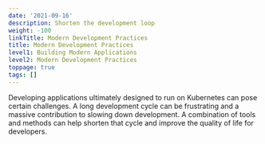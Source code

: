 ```yaml
---
date: '2021-09-16'
description: Shorten the development loop
weight: -100
linkTitle: Modern Development Practices
title: Modern Development Practices
level1: Building Modern Applications
level2: Modern Development Practices
toppage: true
tags: []
---
```


Developing applications ultimately designed to run on Kubernetes can pose certain challenges. A long development cycle can be frustrating and a massive contribution to slowing down development. A combination of tools and methods can help shorten that cycle and improve the quality of life for developers.
